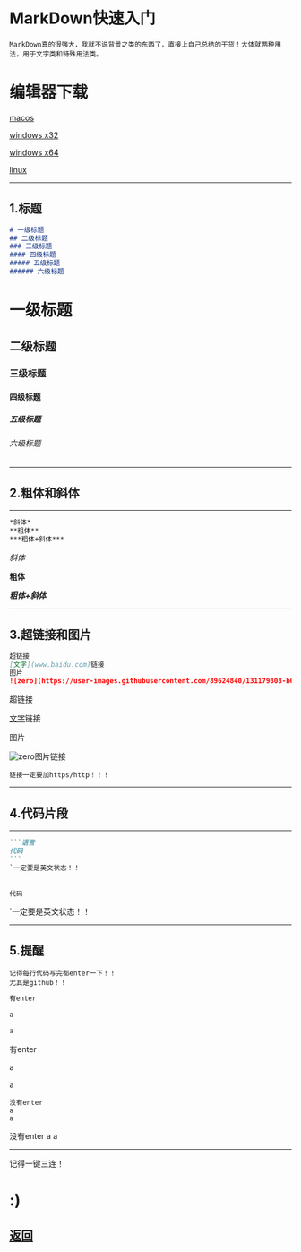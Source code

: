 
# MarkDown快速入门



```
MarkDown真的很强大，我就不说背景之类的东西了，直接上自己总结的干货！大体就两种用法，用于文字类和特殊用法类。
```
# 编辑器下载

[macos](https://www.typora.io/download/Typora.dmg)

[windows x32](https://www.typora.io/windows/typora-setup-ia32.exe)

[windows x64](https://www.typora.io/windows/typora-setup-x64.exe)

[linux](https://www.typora.io/#linux)

***
## 1.标题
```MarkDown
# 一级标题
## 二级标题
### 三级标题
#### 四级标题
##### 五级标题
###### 六级标题
```
# 一级标题

## 二级标题

### 三级标题

#### 四级标题

##### 五级标题

###### 六级标题
***
## 2.粗体和斜体
***
```MarkDown
*斜体*
**粗体**
***粗体+斜体***
```
*斜体*

**粗体**

***粗体+斜体***
***
## 3.超链接和图片
```MarkDown
超链接
[文字](www.baidu.com)链接
图片
![zero](https://user-images.githubusercontent.com/89624840/131179808-b69fe017-c2bc-45a6-bc89-f83803047173.png)图片链接
```
超链接

[文字](https://www.baidu.com)链接

图片

![zero](https://user-images.githubusercontent.com/89624840/131179808-b69fe017-c2bc-45a6-bc89-f83803047173.png)图片链接

```
链接一定要加https/http！！！
```
***
## 4.代码片段
***
````markdown
```语言
代码
```
`一定要是英文状态！！
````

```语言

代码

```

`一定要是英文状态！！

***
## 5.提醒
```
记得每行代码写完都enter一下！！
尤其是github！！
```
```markdown
有enter

a

a
```
有enter

a

a

```
没有enter
a
a
```

没有enter
a
a

***
记得一键三连！
# **:)**

## [返回](https://zlc1003.github.io/zero/b/markdown/new.html)

